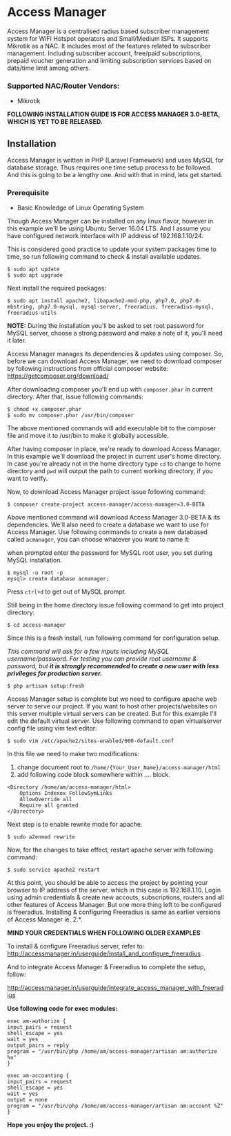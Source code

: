 # Access Manager
Access Manager is a centralised radius based subscriber management system for 
WiFI Hotspot operators and Small/Medium ISPs. It supports Mikrotik as a NAC. It includes most of the features
related to subscriber management. Including subscriber account, free/paid subscriptions,
prepaid voucher generation and limiting subscription services based on
data/time limit among others.

### Supported NAC/Router Vendors:
- Mikrotik

**FOLLOWING INSTALLATION GUIDE IS FOR ACCESS MANAGER 3.0-BETA, WHICH IS YET TO BE RELEASED.**

## Installation
Access Manager is written in PHP (Laravel Framework) and uses MySQL for database storage. Thus requires one time setup
process to be followed. And this is going to be a lengthy one. And with that in mind, lets get started. 

### Prerequisite
- Basic Knowledge of Linux Operating System

Though Access Manager can be installed on any linux flavor, 
however in this example we'll be using Ubuntu Server 16.04 LTS. And I assume you have configured network interface 
with IP address of 192.168.1.10/24.

This is considered good practice to update your system packages time to time, so run following command to 
check & install available updates.

```
$ sudo apt update
$ sudo apt upgrade 
```

Next install the required packages:

```
$ sudo apt install apache2, libapache2-mod-php, php7.0, php7.0-mbstring, php7.0-mysql, mysql-server, freeradius, freeradius-mysql, freeradius-utils
```
**NOTE:** 
During the installation you'll be asked to set root password for MySQL server, choose a strong password
and make a note of it, you'll need it later.

Access Manager manages its dependencies & updates using composer. 
So, before we can download Access Manager, we need to download  composer by 
following instructions from official composer website: 
https://getcomposer.org/download/

After downloading composer you'll end up with `composer.phar` in current directory.
After that, issue following commands:
  
```
$ chmod +x composer.phar
$ sudo mv composer.phar /usr/bin/composer
```

The above mentioned commands will add executable bit to the composer file and move it to /usr/bin 
to make it globally accessible.

After having composer in place, we're ready to download Access Manager. In this example we'll download the project in
current user's home directory. In case you're already not in the home directory type `cd` to change to home directory
and `pwd` will output the path to current working directory, if you want to verify.

Now, to download Access Manager project issue following command:

```
$ composer create-project access-manager/access-manager=3.0-BETA
```

Above mentioned command will download Access Manager 3.0-BETA & its dependencies. We'll also need to create a database
we want to use for Access Manager. Use following commands to create a new databased called `acmanager`, 
you can choose whatever you want to name it:

when prompted enter the password for MySQL root user, you set during MySQL installation.

```
$ mysql -u root -p
mysql> create database acmanager;
``` 

Press `ctrl+d` to get out of MySQL prompt.

Still being in the home directory issue following command to get into project directory:

```
$ cd access-manager
```

Since this is a fresh install, run following command for configuration setup.

_This command will ask for a few inputs including MySQL username/password. For testing you can provide 
root username & password, but **it is strongly recommended to create a new user with less privileges for 
production server.**_

```
$ php artisan setup:fresh
```

Access Manager setup is complete but we need to configure apache web server to serve our project. If you want to host 
other projects/websites on this server multiple virtual servers can be created. But for this example I'll
edit the default virtual server. Use following command to open virtualserver config file using vim text editor: 

```
$ sudo vim /etc/apache2/sites-enabled/000-default.conf
```

In this file we need to make two modifications:
1. change document root to `/home/{Your_User_Name}/access-manager/html`
2. add following code block somewhere within <Virtualhost>....</Virtualhost> block.
```
<Directory /home/am/access-manager/html>
    Options Indexex FollowSymLinks
    AllowOverride all
    Require all granted
</Directory>
```

Next step is to enable rewrite mode for apache.

```
$ sudo a2enmod rewrite
```
 
 Now, for the changes to take effect, restart apache server with following command:
 
 ```
 $ sudo service apache2 restart 
 ```
 
At this point, you should be able to access the project by pointing your browser to IP address of the server, which
in this case is 192.168.1.10. Login using admin credentials & create new accouts, subscriptions, routers and all other
features of Access Manager. But one more thing left to be configured is freeradius. Installing & configuring Freeradius
is same as earlier versions of Access Manager ie. 2.*. 

**MIND YOUR CREDENTIALS WHEN FOLLOWING OLDER EXAMPLES**  

To install & configure Freeradius server, refer to: 
http://accessmanager.in/userguide/install_and_configure_freeradius .


And to integrate Access Manager & Freeradius to complete the setup, follow:

http://accessmanager.in/userguide/integrate_access_manager_with_freeradius

**Use following code for exec modules:**

```
exec am-authorize { 
input_pairs = request 
shell_escape = yes 
wait = yes 
output_pairs = reply 
program = "/usr/bin/php /home/am/access-manager/artisan am:authorize %u" 
} 

exec am-accounting { 
input_pairs = request 
shell_escape = yes 
wait = yes
output = none 
program = "/usr/bin/php /home/am/access-manager/artisan am:account %Z" 
}
```


**Hope you enjoy the project. :\)**